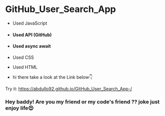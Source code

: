 # GitHub_User_Search_App

- Used JavaScript
- #### Used API (GitHub)
- #### Used async await 
- Used CSS
- Used HTML
 
- hi there take a look at the Link below👇

Try it: https://abdullo92.github.io/GitHub_User_Search_App-/
### Hey baddy! Are you my friend or my code's friend ?? joke just enjoy life😍


